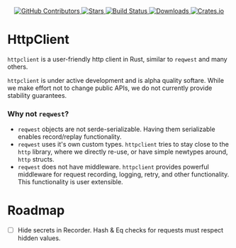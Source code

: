 <div id="top"></div>

<p align="center">
<a href="https://github.com/kurtbuilds/httpclient/graphs/contributors">
    <img src="https://img.shields.io/github/contributors/kurtbuilds/httpclient.svg?style=flat-square" alt="GitHub Contributors" />
</a>
<a href="https://github.com/kurtbuilds/httpclient/stargazers">
    <img src="https://img.shields.io/github/stars/kurtbuilds/httpclient.svg?style=flat-square" alt="Stars" />
</a>
<a href="https://github.com/kurtbuilds/httpclient/actions">
    <img src="https://img.shields.io/github/workflow/status/kurtbuilds/httpclient/test?style=flat-square" alt="Build Status" />
</a>
<a href="https://crates.io/crates/httpclient">
    <img src="https://img.shields.io/crates/d/httpclient?style=flat-square" alt="Downloads" />
</a>
<a href="https://crates.io/crates/httpclient">
    <img src="https://img.shields.io/crates/v/httpclient?style=flat-square" alt="Crates.io" />
</a>

</p>


# HttpClient

`httpclient` is a user-friendly http client in Rust, similar to `reqwest` and many others. 

`httpclient` is under active development and is alpha quality softare. While we make effort not to change public APIs, we do not currently provide stability guarantees.

### Why not `reqwest`?

- `reqwest` objects are not serde-serializable. Having them serializable enables record/replay functionality.
- `reqwest` uses it's own custom types. `httpclient` tries to stay close to the `http` library, where we directly re-use, or have simple newtypes around, `http` structs.
- `reqwest` does not have middleware. `httpclient` provides powerful middleware for request recording, logging, retry, and other functionality. This functionality is user extensible.

# Roadmap

- [ ] Hide secrets in Recorder. Hash & Eq checks for requests must respect hidden values.
